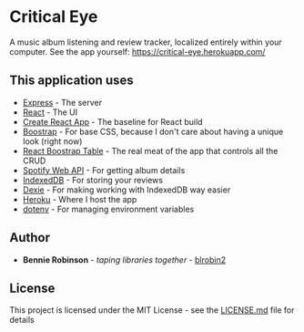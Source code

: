 # Critical Eye

A music album listening and review tracker, localized entirely within your computer. See the app yourself: https://critical-eye.herokuapp.com/

## This application uses

* [Express](http://expressjs.com/) - The server
* [React](https://reactjs.org/) - The UI
* [Create React App](https://github.com/facebook/create-react-app) - The baseline for React build
* [Boostrap](https://getbootstrap.com/) - For base CSS, because I don't care about having a unique look (right now)
* [React Boostrap Table](http://allenfang.github.io/react-bootstrap-table/) - The real meat of the app that controls all the CRUD
* [Spotify Web API](https://developer.spotify.com/web-api/) - For getting album details
* [IndexedDB](https://developer.mozilla.org/en-US/docs/Web/API/IndexedDB_API) - For storing your reviews
* [Dexie](http://dexie.org/) - For making working with IndexedDB way easier
* [Heroku](https://heroku.com) - Where I host the app
* [dotenv](https://github.com/motdotla/dotenv) - For managing environment variables

## Author
* **Bennie Robinson** - *taping libraries together* - [blrobin2](https://github.com/blrobin2)

## License

This project is licensed under the MIT License - see the [LICENSE.md](LICENSE.md) file for details
